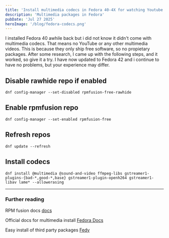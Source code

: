 ```yaml
---
title: 'Install multimedia codecs in Fedora 40-4X for watching Youtube and multimedia files'
description: 'Multimedia packages in Fedora'
pubDate: 'Jul 27 2025'
heroImage: '/blog/fedora-codecs.png'
---
```


I installed Fedora 40 awhile back but i did not know it didn't come with multimedia codecs. That means no YouTube or any other multimedia videos. This is because they only ship free software, so no propietary packages. After some research, I came up with the following steps, and it worked, so give it a try. I have now updated to Fedora 42 and i continue to have no problems, but your experience may​ differ.

## Disable rawhide repo if enabled

`dnf config-manager --set-disabled rpmfusion-free-rawhide`

## Enable rpmfusion repo

`dnf config-manager --set-enabled rpmfusion-free`

## Refresh repos

`dnf update --refresh`

## Install codecs

`dnf install @multimedia @sound-and-video ffmpeg-libs gstreamer1-plugins-{bad-*,good-*,base} gstreamer1-plugin-openh264 gstreamer1-libav lame* --allowerasing`

---

### Further reading

RPM fusion docs [docs](https://rpmfusion.org/Howto/Multimedia)

Official docs for multimedia install [Fedora Docs](https://docs.fedoraproject.org/en-US/quick-docs/installing-plugins-for-playing-movies-and-music/)

Easy install of third party packages [Fedy](https://github.com/rpmfusion-infra/fedy)



